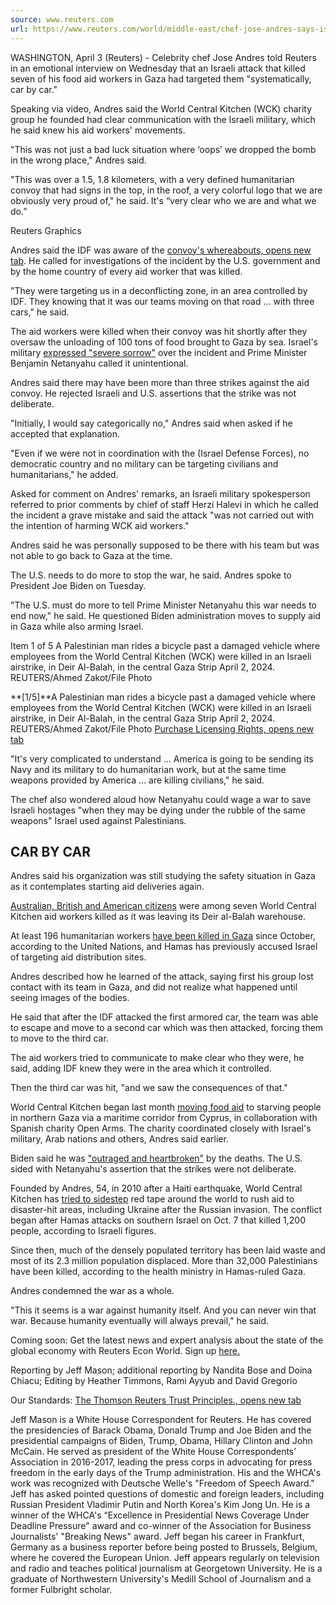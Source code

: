 ```yaml
---
source: www.reuters.com
url: https://www.reuters.com/world/middle-east/chef-jose-andres-says-israel-targeted-his-aid-workers-systematically-car-by-car-2024-04-03/
---
```


WASHINGTON, April 3 (Reuters) - Celebrity chef Jose Andres told Reuters in an emotional interview on Wednesday that an Israeli attack that killed seven of his food aid workers in Gaza had targeted them "systematically, car by car."

Speaking via video, Andres said the World Central Kitchen (WCK) charity group he founded had clear communication with the Israeli military, which he said knew his aid workers' movements.

"This was not just a bad luck situation where ‘oops’ we dropped the bomb in the wrong place," Andres said.

"This was over a 1.5, 1.8 kilometers, with a very defined humanitarian convoy that had signs in the top, in the roof, a very colorful logo that we are obviously very proud of," he said. It's “very clear who we are and what we do.”

Reuters Graphics

Andres said the IDF was aware of the [convoy's whereabouts, opens new tab](https://reut.rs/3J7LO3O). He called for investigations of the incident by the U.S. government and by the home country of every aid worker that was killed.

"They were targeting us in a deconflicting zone, in an area controlled by IDF. They knowing that it was our teams moving on that road ... with three cars," he said.

The aid workers were killed when their convoy was hit shortly after they oversaw the unloading of 100 tons of food brought to Gaza by sea. Israel's military [expressed "severe sorrow"](https://www.reuters.com/world/middle-east/israel-airstrike-gaza-kills-foreign-aid-workers-hamas-run-media-office-says-2024-04-01/) over the incident and Prime Minister Benjamin Netanyahu called it unintentional.

Andres said there may have been more than three strikes against the aid convoy. He rejected Israeli and U.S. assertions that the strike was not deliberate.

"Initially, I would say categorically no," Andres said when asked if he accepted that explanation.

"Even if we were not in coordination with the (Israel Defense Forces), no democratic country and no military can be targeting civilians and humanitarians," he added.

Asked for comment on Andres' remarks, an Israeli military spokesperson referred to prior comments by chief of staff Herzi Halevi in which he called the incident a grave mistake and said the attack "was not carried out with the intention of harming WCK aid workers."

Andres said he was personally supposed to be there with his team but was not able to go back to Gaza at the time.

The U.S. needs to do more to stop the war, he said. Andres spoke to President Joe Biden on Tuesday.

"The U.S. must do more to tell Prime Minister Netanyahu this war needs to end now," he said. He questioned Biden administration moves to supply aid in Gaza while also arming Israel.

Item 1 of 5 A Palestinian man rides a bicycle past a damaged vehicle where employees from the World Central Kitchen (WCK) were killed in an Israeli airstrike, in Deir Al-Balah, in the central Gaza Strip April 2, 2024. REUTERS/Ahmed Zakot/File Photo

**\[1/5\]**A Palestinian man rides a bicycle past a damaged vehicle where employees from the World Central Kitchen (WCK) were killed in an Israeli airstrike, in Deir Al-Balah, in the central Gaza Strip April 2, 2024. REUTERS/Ahmed Zakot/File Photo [Purchase Licensing Rights, opens new tab](https://www.reutersagency.com/en/licensereuterscontent/?utm_medium=rcom-article-media&utm_campaign=rcom-rcp-lead)

"It's very complicated to understand ... America is going to be sending its Navy and its military to do humanitarian work, but at the same time weapons provided by America ... are killing civilians," he said.

The chef also wondered aloud how Netanyahu could wage a war to save Israeli hostages "when they may be dying under the rubble of the same weapons" Israel used against Palestinians.

## CAR BY CAR

Andres said his organization was still studying the safety situation in Gaza as it contemplates starting aid deliveries again.

[Australian, British and American citizens](https://www.reuters.com/world/middle-east/what-we-know-so-far-about-seven-aid-workers-killed-gaza-by-israel-2024-04-03/) were among seven World Central Kitchen aid workers killed as it was leaving its Deir al-Balah warehouse.

At least 196 humanitarian workers [have been killed in Gaza](https://www.reuters.com/world/middle-east/un-israel-let-aid-workers-do-their-job-2024-04-02/) since October, according to the United Nations, and Hamas has previously accused Israel of targeting aid distribution sites.

Andres described how he learned of the attack, saying first his group lost contact with its team in Gaza, and did not realize what happened until seeing images of the bodies.

He said that after the IDF attacked the first armored car, the team was able to escape and move to a second car which was then attacked, forcing them to move to the third car.

The aid workers tried to communicate to make clear who they were, he said, adding IDF knew they were in the area which it controlled.

Then the third car was hit, "and we saw the consequences of that."

World Central Kitchen began last month [moving food aid](https://www.reuters.com/world/middle-east/israel-checking-reports-that-hamas-military-no-2-killed-gaza-strike-2024-03-11/) to starving people in northern Gaza via a maritime corridor from Cyprus, in collaboration with Spanish charity Open Arms. The charity coordinated closely with Israel's military, Arab nations and others, Andres said earlier.

Biden said he was ["outraged and heartbroken"](https://www.reuters.com/world/white-house-outraged-by-israeli-airstrike-that-killed-aid-workers-gaza-2024-04-02/) by the deaths. The U.S. sided with Netanyahu's assertion that the strikes were not deliberate.

Founded by Andres, 54, in 2010 after a Haiti earthquake, World Central Kitchen has [tried to sidestep](https://www.reuters.com/world/jose-andres-celebrity-chef-sidestepping-bureaucracy-bring-aid-gaza-2024-04-02/) red tape around the world to rush aid to disaster-hit areas, including Ukraine after the Russian invasion. The conflict began after Hamas attacks on southern Israel on Oct. 7 that killed 1,200 people, according to Israeli figures.

Since then, much of the densely populated territory has been laid waste and most of its 2.3 million population displaced. More than 32,000 Palestinians have been killed, according to the health ministry in Hamas-ruled Gaza.

Andres condemned the war as a whole.

"This it seems is a war against humanity itself. And you can never win that war. Because humanity eventually will always prevail," he said.

Coming soon: Get the latest news and expert analysis about the state of the global economy with Reuters Econ World. Sign up [here.](https://www.reuters.com/newsletters/reuters-econ-world/)

Reporting by Jeff Mason; additional reporting by Nandita Bose and Doina Chiacu; Editing by Heather Timmons, Rami Ayyub and David Gregorio

Our Standards: [The Thomson Reuters Trust Principles., opens new tab](https://www.thomsonreuters.com/en/about-us/trust-principles.html)

Jeff Mason is a White House Correspondent for Reuters. He has covered the presidencies of Barack Obama, Donald Trump and Joe Biden and the presidential campaigns of Biden, Trump, Obama, Hillary Clinton and John McCain. He served as president of the White House Correspondents’ Association in 2016-2017, leading the press corps in advocating for press freedom in the early days of the Trump administration. His and the WHCA's work was recognized with Deutsche Welle's "Freedom of Speech Award." Jeff has asked pointed questions of domestic and foreign leaders, including Russian President Vladimir Putin and North Korea's Kim Jong Un. He is a winner of the WHCA's “Excellence in Presidential News Coverage Under Deadline Pressure" award and co-winner of the Association for Business Journalists' "Breaking News" award. Jeff began his career in Frankfurt, Germany as a business reporter before being posted to Brussels, Belgium, where he covered the European Union. Jeff appears regularly on television and radio and teaches political journalism at Georgetown University. He is a graduate of Northwestern University's Medill School of Journalism and a former Fulbright scholar.
